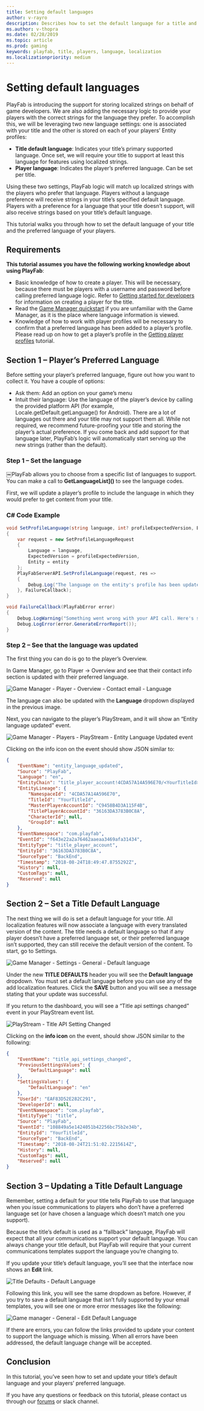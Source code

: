 ```yaml
---
title: Setting default languages
author: v-rayro
description: Describes how to set the default language for a title and for players.
ms.author: v-thopra
ms.date: 02/28/2019
ms.topic: article
ms.prod: gaming
keywords: playfab, title, players, language, localization
ms.localizationpriority: medium
---
```


# Setting default languages

PlayFab is introducing the support for storing localized strings on behalf of game developers. We are also adding the necessary logic to provide your players with the correct strings for the language they prefer. To accomplish this, we will be leveraging two new language settings: one is associated with your title and the other is stored on each of your players’ Entity profiles:

- **Title default language**: Indicates your title’s primary supported language. Once set, we will require your title to support at least this language for features using localized strings.
- **Player language**: Indicates the player’s preferred language. Can be set per title.

Using these two settings, PlayFab logic will match up localized strings with the players who prefer that language. Players without a language preference will receive strings in your title’s specified default language. Players with a preference for a language that your title doesn’t support, will also receive strings based on your title’s default language.

This tutorial walks you through how to set the default language of your title and the preferred language of your players.

## Requirements

**This tutorial assumes you have the following working knowledge about using PlayFab**:

- Basic knowledge of how to create a player. This will be necessary, because there must be players with a username and password before calling preferred language logic. Refer to [Getting started for developers](../../../personas/developer.md) for information on creating a player for the title.
- Read the [Game Manager quickstart](../../config/gamemanager/quickstart.md) if you are unfamiliar with the Game Manager, as it is the place where language information is viewed.
- Knowledge of how to work with player profiles will be necessary to confirm that a preferred language has been added to a player’s profile. Please read up on how to get a player’s profile in the [Getting player profiles](../../data/playerdata/getting-player-profiles.md) tutorial.

## Section 1 – Player’s Preferred Language

Before setting your player’s preferred language, figure out how you want to collect it. You have a couple of options:

- Ask them: Add an option on your game’s menu
- Intuit their language: Use the language of the player’s device by calling the provided platform API (for example, Locale.getDefault.getLanguage() for Android). There are a lot of languages out there and your title may not support them all. While not required, we recommend future-proofing your title and storing the player’s actual preference. If you come back and add support for that language later, PlayFab’s logic will automatically start serving up the new strings (rather than the default).

### Step 1 – Set the language

￼PlayFab allows you to choose from a specific list of languages to support. You can make a call to **GetLanguageList]()** to see the language codes.

First, we will update a player’s profile to include the language in which they would prefer to get content from your title.

### C# Code Example

```csharp
void SetProfileLanguage(string language, int? profileExpectedVersion, EntityKey entity)
{
    var request = new SetProfileLanguageRequest
    {
        Language = language,
        ExpectedVersion = profileExpectedVersion,
        Entity = entity
    };
    PlayFabServerAPI.SetProfileLanguage(request, res =>
    {
        Debug.Log("The language on the entity's profile has been updated.");
    }, FailureCallback);
}

void FailureCallback(PlayFabError error)
{
    Debug.LogWarning("Something went wrong with your API call. Here's some debug information:");
    Debug.LogError(error.GenerateErrorReport());
}
```

### Step 2 – See that the language was updated

The first thing you can do is go to the player’s Overview.

In Game Manager, go to Player -> Overview and see that their contact info section is updated with their preferred language.

![Game Manager - Player - Overview - Contact email - Language](../media/tutorials/game-manager-player-overview-contact-email-language.png)

The language can also be updated with the **Language** dropdown displayed in the previous image.

Next, you can navigate to the player’s PlayStream, and it will show an “Entity language updated” event.

![Game Manager - Players - PlayStream - Entity Language Updated event](../media/tutorials/game-manager-players-playstream-entity-language-updated-event.png)

Clicking on the info icon on the event should show JSON similar to:

```json
{
    "EventName": "entity_language_updated",
    "Source": "PlayFab",
    "Language": "en",
    "EntityChain": "title_player_account!4CDA57A14A596E70/<YourTitleId>/C9458B4D3A115F4B/36163DA3783B0C8A/",
    "EntityLineage": {
        "NamespaceId": "4CDA57A14A596E70",
        "TitleId": "YourTitleId",
        "MasterPlayerAccountId": "C9458B4D3A115F4B",
        "TitlePlayerAccountId": "36163DA3783B0C8A",
        "CharacterId": null,
        "GroupId": null
    },
    "EventNamespace": "com.playfab",
    "EventId": "f643e22a2a76462aaeaa3469afa31434",
    "EntityType": "title_player_account",
    "EntityId": "36163DA3783B0C8A",
    "SourceType": "BackEnd",
    "Timestamp": "2018-08-24T18:49:47.8755292Z",
    "History": null,
    "CustomTags": null,
    "Reserved": null
}
```

## Section 2 – Set a Title Default Language

The next thing we will do is set a default language for your title. All localization features will now associate a language with every translated version of the content. The title needs a default language so that if any player doesn’t have a preferred language set, or their preferred language isn’t supported, they can still receive the default version of the content. To start, go to Settings.

![Game Manager - Settings - General - Default language](../media/tutorials/game-manager-settings-general-default-language.png)

Under the new **TITLE DEFAULTS** header you will see the **Default language** dropdown. You must set a default language before you can use any of the add localization features. Click the **SAVE** button and you will see a message stating that your update was successful.

If you return to the dashboard, you will see a “Title api settings changed” event in your PlayStream event list.

![PlayStream - Title API Setting Changed](../media/tutorials/playstream-title-api-settings-changed.png)

Clicking on the **info icon** on the event, should show JSON similar to the following:

```json
{
    "EventName": "title_api_settings_changed",
    "PreviousSettingsValues": {
        "DefaultLanguage": null
    },
    "SettingsValues": {
        "DefaultLanguage": "en"
    },
    "UserId": "EAF83D52E282C291",
    "DeveloperId": null,
    "EventNamespace": "com.playfab",
    "EntityType": "title",
    "Source": "PlayFab",
    "EventId": "108849a5e1424051b42256bc75b2e34b",
    "EntityId": "YourTitleId",
    "SourceType": "BackEnd",
    "Timestamp": "2018-08-24T21:51:02.2215614Z",
    "History": null,
    "CustomTags": null,
    "Reserved": null
}
```

## Section 3 – Updating a Title Default Language

Remember, setting a default for your title tells PlayFab to use that language when you issue communications to players who don’t have a preferred language set (or have chosen a language which doesn’t match one you support).

Because the title’s default is used as a “fallback” language, PlayFab will expect that all your communications support your default language. You can always change your title default, but PlayFab will require that your current communications templates support the language you’re changing to.
  
If you update your title’s default language, you’ll see that the interface now shows an **Edit** link.

![Title Defaults - Default Language](../media/tutorials/title-defaults-default-language.png)

Following this link, you will see the same dropdown as before. However, if you try to save a default language that isn’t fully supported by your email templates, you will see one or more error messages like the following:

![Game manager - General - Edit Default Language](../media/tutorials/game-manager-general-edit-default-language.png)

If there are errors, you can follow the links provided to update your content to support the language which is missing. When all errors have been addressed, the default language change will be accepted.

## Conclusion

In this tutorial, you’ve seen how to set and update your title’s default language and your players’ preferred language.

If you have any questions or feedback on this tutorial, please contact us through our [forums](https://community.playfab.com/questions/ask.html) or slack channel.